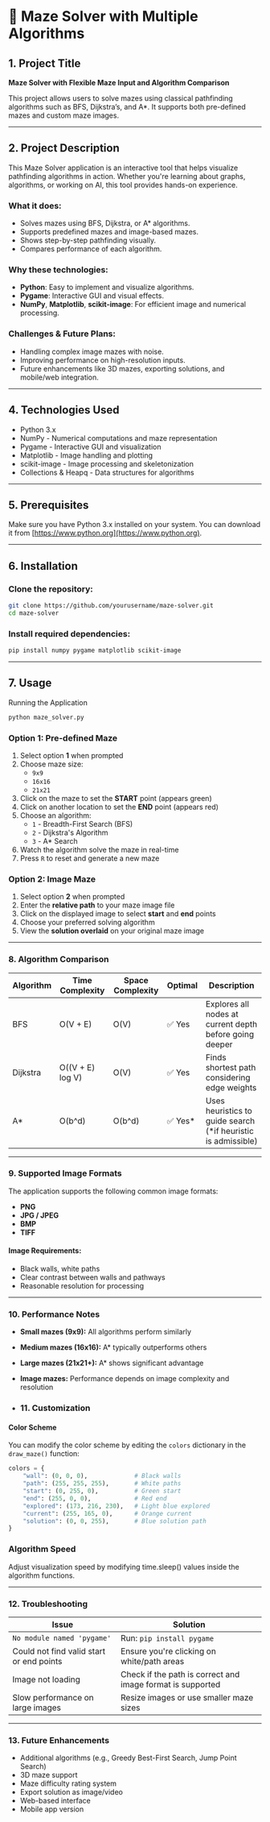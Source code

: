 # 🧩 Maze Solver with Multiple Algorithms

## 1. Project Title

**Maze Solver with Flexible Maze Input and Algorithm Comparison**

This project allows users to solve mazes using classical pathfinding algorithms such as BFS, Dijkstra’s, and A*. It supports both pre-defined mazes and custom maze images.

---

## 2. Project Description

This Maze Solver application is an interactive tool that helps visualize pathfinding algorithms in action. Whether you're learning about graphs, algorithms, or working on AI, this tool provides hands-on experience.

### What it does:
- Solves mazes using BFS, Dijkstra, or A* algorithms.
- Supports predefined mazes and image-based mazes.
- Shows step-by-step pathfinding visually.
- Compares performance of each algorithm.

### Why these technologies:
- **Python**: Easy to implement and visualize algorithms.
- **Pygame**: Interactive GUI and visual effects.
- **NumPy**, **Matplotlib**, **scikit-image**: For efficient image and numerical processing.

### Challenges & Future Plans:
- Handling complex image mazes with noise.
- Improving performance on high-resolution inputs.
- Future enhancements like 3D mazes, exporting solutions, and mobile/web integration.

---

## 4. Technologies Used

- Python 3.x
- NumPy - Numerical computations and maze representation
- Pygame - Interactive GUI and visualization
- Matplotlib - Image handling and plotting
- scikit-image - Image processing and skeletonization
- Collections & Heapq - Data structures for algorithms

---

## 5. Prerequisites

Make sure you have Python 3.x installed on your system. You can download it from [https://www.python.org](https://www.python.org).

---

## 6. Installation

### Clone the repository:

```bash
git clone https://github.com/yourusername/maze-solver.git
cd maze-solver
```

### Install required dependencies:
```bash
pip install numpy pygame matplotlib scikit-image
```

---

## 7. Usage

Running the Application
```bash
python maze_solver.py
```

### Option 1: Pre-defined Maze

1. Select option **1** when prompted  
2. Choose maze size:
   - `9x9`
   - `16x16`
   - `21x21`
3. Click on the maze to set the **START** point (appears green)  
4. Click on another location to set the **END** point (appears red)  
5. Choose an algorithm:
   - `1` - Breadth-First Search (BFS)  
   - `2` - Dijkstra's Algorithm  
   - `3` - A* Search  
6. Watch the algorithm solve the maze in real-time  
7. Press `R` to reset and generate a new maze  

### Option 2: Image Maze

1. Select option **2** when prompted  
2. Enter the **relative path** to your maze image file  
3. Click on the displayed image to select **start** and **end** points  
4. Choose your preferred solving algorithm  
5. View the **solution overlaid** on your original maze image  


---

### 8. Algorithm Comparison

| Algorithm | Time Complexity     | Space Complexity | Optimal  | Description                                                        |
|-----------|---------------------|------------------|----------|--------------------------------------------------------------------|
| BFS       | O(V + E)            | O(V)             | ✅ Yes   | Explores all nodes at current depth before going deeper           |
| Dijkstra  | O((V + E) log V)    | O(V)             | ✅ Yes   | Finds shortest path considering edge weights                       |
| A*        | O(b^d)              | O(b^d)           | ✅ Yes*  | Uses heuristics to guide search (*if heuristic is admissible)     |

---

### 9. Supported Image Formats

The application supports the following common image formats:

- **PNG**
- **JPG / JPEG**
- **BMP**
- **TIFF**

#### Image Requirements:

- Black walls, white paths  
- Clear contrast between walls and pathways  
- Reasonable resolution for processing  

---

### 10. Performance Notes

- **Small mazes (9x9):** All algorithms perform similarly  
- **Medium mazes (16x16):** A* typically outperforms others  
- **Large mazes (21x21+):** A* shows significant advantage  
- **Image mazes:** Performance depends on image complexity and resolution

- ### 11. Customization

#### Color Scheme

You can modify the color scheme by editing the `colors` dictionary in the `draw_maze()` function:

```python
colors = {
    "wall": (0, 0, 0),             # Black walls
    "path": (255, 255, 255),       # White paths
    "start": (0, 255, 0),          # Green start
    "end": (255, 0, 0),            # Red end
    "explored": (173, 216, 230),   # Light blue explored
    "current": (255, 165, 0),      # Orange current
    "solution": (0, 0, 255),       # Blue solution path
}
```

### Algorithm Speed
Adjust visualization speed by modifying time.sleep() values inside the algorithm functions.

---

### 12. Troubleshooting

| Issue                                | Solution                                              |
|--------------------------------------|-------------------------------------------------------|
| `No module named 'pygame'`           | Run: `pip install pygame`                             |
| Could not find valid start or end points | Ensure you're clicking on white/path areas          |
| Image not loading                    | Check if the path is correct and image format is supported |
| Slow performance on large images     | Resize images or use smaller maze sizes              |

---

### 13. Future Enhancements

- Additional algorithms (e.g., Greedy Best-First Search, Jump Point Search)  
- 3D maze support  
- Maze difficulty rating system  
- Export solution as image/video  
- Web-based interface  
- Mobile app version  










